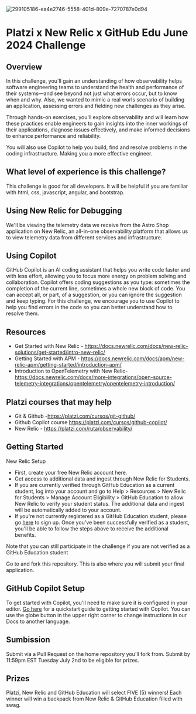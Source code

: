 ![299105186-ea4e2746-5558-401d-809e-7270787e0d94](https://github.com/gittogethers/platzi/assets/107881423/e89f79c9-2110-4d5a-8de5-854030b444e4)

# Platzi x New Relic x GitHub Edu June 2024 Challenge

## Overview
In this challenge, you'll gain an understanding of how observability helps software engineering teams to understand the health and performance of their systems—and see beyond not just what errors occur, but to know when and why. Also, we wanted to mimic a real worls scenario of building an application, assessing errors and fielding new challenges as they arise.

Through hands-on exercises, you'll explore observability and will learn how these practices enable engineers to gain insights into the inner workings of their applications, diagnose issues effectively, and make informed decisions to enhance performance and reliability.

You will also use Copilot to help you build, find and resolve problems in the coding infrastructure. Making you a more effective engineer.

## What level of experience is this challenge?
This challenge is good for all developers. It will be helpful if you are familiar with html, css, javascript, angular, and bootstrap. 

## Using New Relic for Debugging
We'll be viewing the telemetry data we receive from the Astro Shop application on New Relic, an all-in-one observability platform that allows us to view telemetry data from different services and infrastructure.


## Using Copilot
GitHub Copilot is an AI coding assistant that helps you write code faster and with less effort, allowing you to focus more energy on problem solving and collaboration. Copilot offers coding suggestions as you type: sometimes the completion of the current line, sometimes a whole new block of code. You can accept all, or part, of a suggestion, or you can ignore the suggestion and keep typing. For this challenge, we encourage you to use Copilot to help you find errors in the code so you can better understand how to resolve them.

## Resources
- Get Started with New Relic - https://docs.newrelic.com/docs/new-relic-solutions/get-started/intro-new-relic/
- Getting Started with APM - https://docs.newrelic.com/docs/apm/new-relic-apm/getting-started/introduction-apm/
- Introduction to OpenTelemetry with New Relic-
https://docs.newrelic.com/docs/more-integrations/open-source-telemetry-integrations/opentelemetry/opentelemetry-introduction/

## Platzi courses that may help
- Git & Github -https://platzi.com/cursos/git-github/ 
- Github Copilot course https://platzi.com/cursos/github-copilot/ 
- New Relic - https://platzi.com/ruta/observability/



## Getting Started
New Relic Setup
- First, create your free New Relic account here.
- Get access to additional data and ingest through New Relic for Students.
- If you are currently verified through GitHub Education as a current student, log into your account and go to Help > Resources > New Relic for Students > Manage Account Eligibility > GitHub Education to allow New Relic to verify your student status. The additional data and ingest will be automatically added to your account.
- If you're not currently registered as a GitHub Education student, please go [here](https://education.github.com/discount_requests/application?utm_source=2024-06-11-Platzi-Challenge) to sign up. Once you've been successfully verified as a student, you'll be able to follow the steps above to receive the additional benefits.

Note that you can still participate in the challenge if you are not verified as a GitHub Education student

Go to and fork this repository. This is also where you will submit your final application.


## GitHub Copilot Setup
To get started with Copilot, you'll need to make sure it is configured in your editor. [Go here](https://docs.github.com/en/copilot/quickstart) for a quickstart guide to getting started with Copilot. You can use the globe button in the upper right corner to change instructions in our Docs to another language. 

## Sumbission
Submit via a Pull Request on the home repository you'll fork from. Submit by 11:59pm EST Tuesday July 2nd to be eligible for prizes.

## Prizes
Platzi, New Relic and GitHub Education will select FIVE (5) winners! Each winner will win a backpack from New Relic  & GitHub Education filled with swag.
